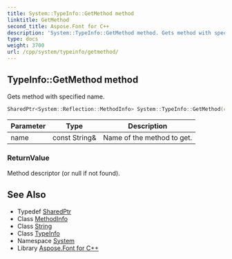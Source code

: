 ```yaml
---
title: System::TypeInfo::GetMethod method
linktitle: GetMethod
second_title: Aspose.Font for C++
description: 'System::TypeInfo::GetMethod method. Gets method with specified name in C++.'
type: docs
weight: 3700
url: /cpp/system/typeinfo/getmethod/
---
```

## TypeInfo::GetMethod method


Gets method with specified name.

```cpp
SharedPtr<System::Reflection::MethodInfo> System::TypeInfo::GetMethod(const String &name) const
```


| Parameter | Type | Description |
| --- | --- | --- |
| name | const String\& | Name of the method to get. |

### ReturnValue

Method descriptor (or null if not found).

## See Also

* Typedef [SharedPtr](../../sharedptr/)
* Class [MethodInfo](../../../system.reflection/methodinfo/)
* Class [String](../../string/)
* Class [TypeInfo](../)
* Namespace [System](../../)
* Library [Aspose.Font for C++](../../../)

